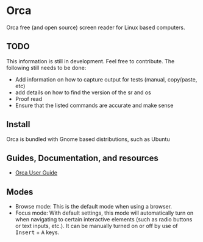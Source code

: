 # Orca

Orca free (and open source) screen reader for Linux based computers.

## TODO

This information is still in development. Feel free to contribute. The following still needs to be done:

* Add information on how to capture output for tests (manual, copy/paste, etc)
* add details on how to find the version of the sr and os
* Proof read
* Ensure that the listed commands are accurate and make sense

## Install

Orca is bundled with Gnome based distributions, such as Ubuntu

## Guides, Documentation, and resources

* [Orca User Guide](https://help.gnome.org/users/orca/stable/)

## Modes

* Browse mode: This is the default mode when using a browser.
* Focus mode: With default settings, this mode will automatically turn on when navigating to certain interactive elements (such as radio buttons or text inputs, etc.). It can be manually turned on or off by use of <kbd>Insert</kbd> + <kbd>A</kbd> keys.

